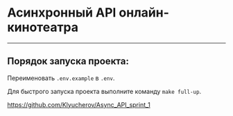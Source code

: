# Асинхронный API онлайн-кинотеатра

---
##  Порядок запуска проекта:

Переименовать `.env.example` в `.env`.

Для быстрого запуска проекта выполните команду `make full-up`.

https://github.com/Klyucherov/Async_API_sprint_1
